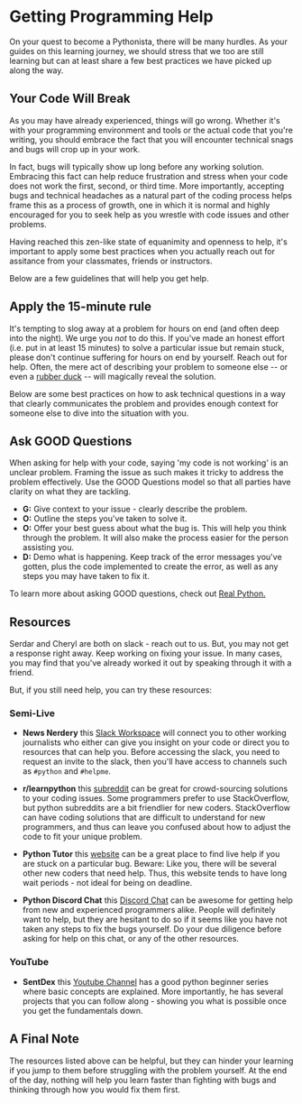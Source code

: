 # Getting Programming Help

On your quest to become a Pythonista, there will be many hurdles. As your guides on this learning journey, we should stress that we too are still learning but can at least share a few best practices we have picked up along the way.


## Your Code Will Break

As you may have already experienced, things will go wrong. Whether it's with your programming environment and tools or the actual code that you're writing, you should embrace the fact that you will encounter technical snags and bugs will crop up in your work.

In fact, bugs will typically show up long before any working solution. Embracing this fact can help reduce frustration and stress when your code does not work the first, second, or third time. More importantly, accepting bugs and technical headaches as a natural part of the coding process helps frame this as a process of growth, one in which it is normal and highly encouraged for you to seek help as you wrestle with code issues and other problems.

Having reached this zen-like state of equanimity and openness to help, it's important to apply some best practices when you actually reach out for assitance from your classmates, friends or instructors.

Below are a few guidelines that will help you get help.


## Apply the 15-minute rule

It's tempting to slog away at a problem for hours on end (and often deep into the night). We urge you *not* to do this. If you've made an honest effort (i.e. put in at least 15 minutes) to solve a particular issue but remain stuck, please don't continue suffering for hours on end by yourself. Reach out for help. Often, the mere act of describing your problem to someone else -- or even a [rubber duck](https://en.wikipedia.org/wiki/Rubber_duck_debugging) -- will magically reveal the solution.

Below are some best practices on how to ask technical questions in a way that clearly communicates the problem and provides enough context for someone else to dive into the situation with you.

## Ask GOOD Questions

When asking for help with your code, saying 'my code is not working' is an unclear problem. Framing the issue as such makes it tricky to address the problem effectively. Use the GOOD Questions model so that all parties have clarity on what they are tackling.

* **G:** Give context to your issue - clearly describe the problem.
* **O:** Outline the steps you've taken to solve it.
* **O:** Offer your best guess about what the bug is. This will help you think through the problem. It will also make the process easier for the person assisting you.
* **D:** Demo what is happening. Keep track of the error messages you've gotten, plus the code implemented to create the error, as well as any steps you may have taken to fix it.

To learn more about asking GOOD questions, check out [Real Python.](https://realpython.com/lessons/ask-good-questions/)


## Resources

Serdar and Cheryl are both on slack - reach out to us. But, you may not get a response right away. Keep working on fixing your issue. In many cases, you may find that you've already worked it out by speaking through it with a friend.

But, if you still need help, you can try these resources:


### Semi-Live

* **News Nerdery** this [Slack Workspace](https://newsnerdery.org/) will connect you to other working journalists who either can give you insight on your code or direct you to resources that can help you. Before accessing the slack, you need to request an invite to the slack, then you'll have access to channels such as `#python` and `#helpme`.

* **r/learnpython** this [subreddit](https://www.reddit.com/r/learnpython/) can be great for crowd-sourcing solutions to your coding issues. Some programmers prefer to use StackOverflow, but python subreddits are a bit friendlier for new coders. StackOverflow can have coding solutions that are difficult to understand for new programmers, and thus can leave you confused about how to adjust the code to fit your unique problem.

* **Python Tutor** this [website](http://pythontutor.com/visualize.html#mode=edit) can be a great place to find live help if you are stuck on a particular bug. Beware: Like you, there will be several other new coders that need help. Thus, this website tends to have long wait periods - not ideal for being on deadline. 

* **Python Discord Chat** this [Discord Chat](https://discordapp.com/invite/python) can be awesome for getting help from new and experienced programmers alike. People will definitely want to help, but they are hesitant to do so if it seems like you have not taken any steps to fix the bugs yourself. Do your due diligence before asking for help on this chat, or any of the other resources.

### YouTube

* **SentDex** this [Youtube Channel](https://www.youtube.com/user/sentdex) has a good python beginner series where basic concepts are explained. More importantly, he has several projects that you can follow along - showing you what is possible once you get the fundamentals down.


## A Final Note

The resources listed above can be helpful, but they can hinder your learning if you jump to them before struggling with the problem yourself. At the end of the day, nothing will help you learn faster than fighting with bugs and thinking through how you would fix them first.
